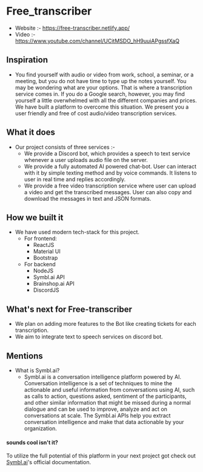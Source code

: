 # Free_transcriber
- Website :- https://free-transcriber.netlify.app/
- Video :- https://www.youtube.com/channel/UCitMSDO_hH9uuiAPgssfXaQ
## Inspiration

 - You find yourself with audio or video from work, school, a seminar, or a meeting, but you do not have time to type up the notes yourself. You may be wondering what are your options. That is where a transcription service comes in. If you do a Google search, however, you may find yourself a little overwhelmed with all the different companies and prices. We have built a platform to overcome this situation. We present you a user friendly and free of cost audio/video transcription services.

## What it does
 - Our project consists of three services :-
   -   We provide a Discord bot, which provides a speech to text service whenever a user uploads audio file on the server.
   -   We provide a fully automated AI powered chat-bot. User can interact with it by simple texting method and by voice commands. It listens to user in real time and replies accordingly.
   -   We provide a free video transcription service where user can upload a video and get the transcribed messages. User can also copy and download the messages in text and JSON formats.

## How we built it
 - We have used modern tech-stack for this project.
   - For frontend:
      - ReactJS
      - Material UI
      - Bootstrap
   - For backend
      - NodeJS
      - Symbl.ai API
      - Brainshop.ai API
      - DiscordJS

## What's next for Free-transcriber
- We plan on adding more features to the Bot like creating tickets for each transcription.
- We aim to integrate text to speech services on discord bot.

## Mentions
- What is Symbl.ai?
    - Symbl.ai is a conversation intelligence platform powered by AI. Conversation intelligence is a set of techniques to mine the actionable and useful information from conversations using AI, such as calls to action, questions asked, sentiment of the participants, and other similar information that might be missed during a normal dialogue and can be used to improve, analyze and act on conversations at scale. The Symbl.ai APIs help you extract conversation intelligence and make that data actionable by your organization.

#### sounds cool isn't it?
To utilize the full potential of this platform in your next project got check out [Symbl.ai](https://symbl.ai/)'s official documentation.

